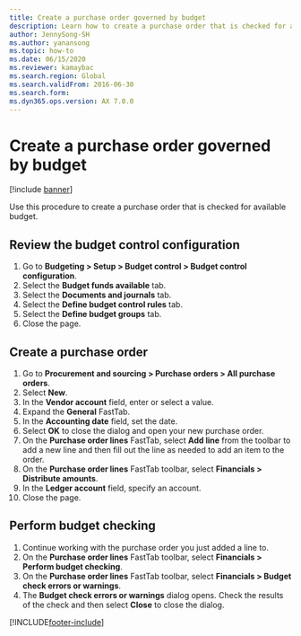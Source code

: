 ```yaml
---
title: Create a purchase order governed by budget
description: Learn how to create a purchase order that is checked for available budget, including a process for reviewing the budget control configuration. 
author: JennySong-SH
ms.author: yanansong
ms.topic: how-to
ms.date: 06/15/2020
ms.reviewer: kamaybac
ms.search.region: Global
ms.search.validFrom: 2016-06-30
ms.search.form:
ms.dyn365.ops.version: AX 7.0.0 
---
```


# Create a purchase order governed by budget

[!include [banner](../../includes/banner.md)]

Use this procedure to create a purchase order that is checked for available budget.

## Review the budget control configuration

1. Go to **Budgeting > Setup > Budget control > Budget control configuration**.
1. Select the **Budget funds available** tab.
1. Select the **Documents and journals** tab.
1. Select the **Define budget control rules** tab.
1. Select the **Define budget groups** tab.
1. Close the page.

## Create a purchase order

1. Go to **Procurement and sourcing > Purchase orders > All purchase orders**.
1. Select **New**.
1. In the **Vendor account** field, enter or select a value.
1. Expand the **General** FastTab.
1. In the **Accounting date** field, set the date.
1. Select **OK** to close the dialog and open your new purchase order.
1. On the **Purchase order lines** FastTab, select **Add line** from the toolbar to add a new line and then fill out the line as needed to add an item to the order.
1. On the **Purchase order lines** FastTab toolbar, select **Financials \> Distribute amounts**.
1. In the **Ledger account** field, specify an account.
1. Close the page.

## Perform budget checking

1. Continue working with the purchase order you just added a line to.
1. On the **Purchase order lines** FastTab toolbar, select **Financials \> Perform budget checking**.
1. On the **Purchase order lines** FastTab toolbar, select **Financials \> Budget check errors or warnings**.
1. The **Budget check errors or warnings** dialog opens. Check the results of the check and then select **Close** to close the dialog.

[!INCLUDE[footer-include](../../../includes/footer-banner.md)]